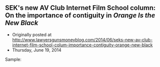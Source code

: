 ## SEK's new AV Club Internet Film School column: On the importance of contiguity in <em>Orange Is the New Black</em>

 * Originally posted at http://www.lawyersgunsmoneyblog.com/2014/06/seks-new-av-club-internet-film-school-colum-importance-contiguity-orange-new-black
 * Thursday, June 19, 2014

Sample:
